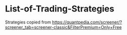# List-of-Trading-Strategies

Strategies copied from https://quantpedia.com/screener/?screener_tab=screener-classic&FilterPremium=Only+Free

